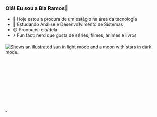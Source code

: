 ### Olá! Eu sou a Bia Ramos👋 

- 🔭 Hoje estou a procura de um estágio na área da tecnologia
- 🌱 Estudando Análise e Desenvolvimento de Sistemas
- 😄 Pronouns: ela/dela
- ⚡ Fun fact: nerd que gosta de séries, filmes, animes e livros

<picture>
  <source media="(prefers-color-scheme: dark)" srcset="https://user-images.githubusercontent.com/25423296/163456776-7f95b81a-f1ed-45f7-b7ab-8fa810d529fa.png">
  <source media="(prefers-color-scheme: light)" srcset="https://user-images.githubusercontent.com/25423296/163456779-a8556205-d0a5-45e2-ac17-42d089e3c3f8.png">
  <img alt="Shows an illustrated sun in light mode and a moon with stars in dark mode." src="https://user-images.githubusercontent.com/25423296/163456779-a8556205-d0a5-45e2-ac17-42d089e3c3f8.png">
</picture>

<div>
  <a href="https://beacons.ai/biaazinha">
  <img height="180em" scr ="https://github-readme-stats.vercel.app/api?username=biaazinha&show_icons=true&theme=dracula&include_all_comits=true&count_private=true"/>
  <img height="180em" scr ="https://github-readme-stats.vercel.app/api/top-langs/?username=biaazinha&layout-compact&langs_count-16&theme-dracula"/>
</div>
